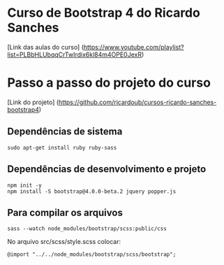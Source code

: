 # Curso de Bootstrap 4 do Ricardo Sanches
[Link das aulas do curso] (https://www.youtube.com/playlist?list=PLBbHLUbqqCrTwIrdix6kl84m4OPE0JexR)

# Passo a passo do projeto do curso
[Link do projeto] (https://github.com/ricardoub/cursos-ricardo-sanches-bootstrap4)

## Dependências de sistema
```
sudo apt-get install ruby ruby-sass
```

## Dependências de desenvolvimento e projeto
```
npm init -y
npm install -S bootstrap@4.0.0-beta.2 jquery popper.js
```

## Para compilar os arquivos
```
sass --watch node_modules/bootstrap/scss:public/css
```
No arquivo src/scss/style.scss colocar:
```
@import "../../node_modules/bootstrap/scss/bootstrap";
```
